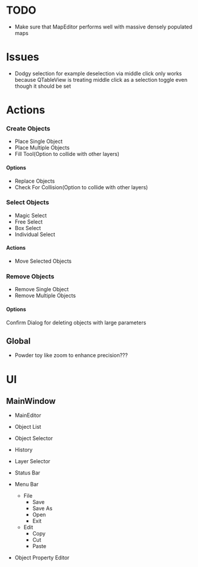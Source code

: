 # TODO
- Make sure that MapEditor performs well with massive densely populated maps

# Issues
- Dodgy selection for example deselection via middle click only works because
  QTableView is treating middle click as a selection toggle even though it should be set



# Actions
### Create Objects
- Place Single Object
- Place Multiple Objects
- Fill Tool(Option to collide with other layers)

#### Options
- Replace Objects
- Check For Collision(Option to collide with other layers)

### Select Objects
- Magic Select
- Free Select
- Box Select
- Individual Select

#### Actions
- Move Selected Objects

### Remove Objects
- Remove Single Object
- Remove Multiple Objects

#### Options
Confirm Dialog for deleting objects with large parameters

## Global
- Powder toy like zoom to enhance precision???

# UI
## MainWindow
- MainEditor
- Object List
- Object Selector
- History
- Layer Selector
- Status Bar
- Menu Bar
	- File
		- Save
		- Save As
		- Open
		- Exit
	- Edit
		- Copy
		- Cut
		- Paste
		
- Object Property Editor
